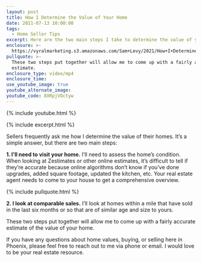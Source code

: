 ```yaml
---
layout: post
title: How I Determine the Value of Your Home
date: 2021-07-13 10:00:00
tags:
  - Home Seller Tips
excerpt: Here are the two main steps I take to determine the value of your home.
enclosure: >-
  https://vyralmarketing.s3.amazonaws.com/Sam+Levy/2021/How+I+Determine+the+Value+of+Your+Home+(1).mp4
pullquote: >-
  These two steps put together will allow me to come up with a fairly accurate
  estimate.
enclosure_type: video/mp4
enclosure_time:
use_youtube_image: true
youtube_alternate_image:
youtube_code: 8XRpjVOctyw
---
```

{% include youtube.html %}

{% include excerpt.html %}

Sellers frequently ask me how I determine the value of their homes. It’s a simple answer, but there are two main steps:

**1\. I’ll need to visit your home.** I’ll need to assess the home’s condition. When looking at Zestimates or other online estimates, it’s difficult to tell if they’re accurate because online algorithms don’t know if you’ve done upgrades, added square footage, updated the kitchen, etc. Your real estate agent needs to come to your house to get a comprehensive overview.

{% include pullquote.html %}

**2\. I look at comparable sales.** I’ll look at homes within a mile that have sold in the last six months or so that are of similar age and size to yours.

These two steps put together will allow me to come up with a fairly accurate estimate of the value of your home.&nbsp;

If you have any questions about home values, buying, or selling here in Phoenix, please feel free to reach out to me via phone or email. I would love to be your real estate resource.
